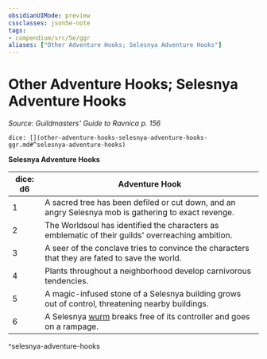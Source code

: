 ```yaml
---
obsidianUIMode: preview
cssclasses: json5e-note
tags:
- compendium/src/5e/ggr
aliases: ["Other Adventure Hooks; Selesnya Adventure Hooks"]
---
```

# Other Adventure Hooks; Selesnya Adventure Hooks
*Source: Guildmasters' Guide to Ravnica p. 156* 

`dice: [](other-adventure-hooks-selesnya-adventure-hooks-ggr.md#^selesnya-adventure-hooks)`

**Selesnya Adventure Hooks**

| dice: d6 | Adventure Hook |
|----------|----------------|
| 1 | A sacred tree has been defiled or cut down, and an angry Selesnya mob is gathering to exact revenge. |
| 2 | The Worldsoul has identified the characters as emblematic of their guilds' overreaching ambition. |
| 3 | A seer of the conclave tries to convince the characters that they are fated to save the world. |
| 4 | Plants throughout a neighborhood develop carnivorous tendencies. |
| 5 | A magic-infused stone of a Selesnya building grows out of control, threatening nearby buildings. |
| 6 | A Selesnya [wurm](/3-Mechanics/CLI/bestiary/monstrosity/wurm-ggr.md) breaks free of its controller and goes on a rampage. |
^selesnya-adventure-hooks